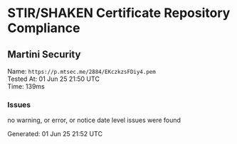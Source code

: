 # STIR/SHAKEN Certificate Repository Compliance

## Martini Security

Name: `https://p.mtsec.me/2884/EKczkzsFDiy4.pem`\
Tested At: 01 Jun 25 21:50 UTC\
Time: 139ms

### Issues

no warning, or error, or notice date level issues were found

Generated: 01 Jun 25 21:52 UTC